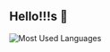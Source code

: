 ## Hello!!!s 👋
![Most Used Languages](https://github-readme-stats.vercel.app/api/top-langs/?username=AxelAcep&layout=compact)


<!--
**AxelAcep/AxelAcep** is a ✨ _special_ ✨ repository because its `README.md` (this file) appears on your GitHub profile.

Here are some ideas to get you started:

- 🔭 I’m currently working on ...
- 🌱 I’m currently learning ...
- 👯 I’m looking to collaborate on ...
- 🤔 I’m looking for help with ...
- 💬 Ask me about ...
- 📫 How to reach me: ...
- 😄 Pronouns: ...
- ⚡ Fun fact: ...
-->
